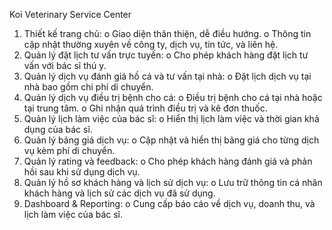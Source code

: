 Koi Veterinary Service Center 

1.	Thiết kế trang chủ:
o	Giao diện thân thiện, dễ điều hướng.
o	Thông tin cập nhật thường xuyên về công ty, dịch vụ, tin tức, và liên hệ.
2.	Quản lý đặt lịch tư vấn trực tuyến:
o	Cho phép khách hàng đặt lịch tư vấn với bác sĩ thú y.
3.	Quản lý dịch vụ đánh giá hồ cá và tư vấn tại nhà:
o	Đặt lịch dịch vụ tại nhà bao gồm chi phí di chuyển.
4.	Quản lý dịch vụ điều trị bệnh cho cá:
o	Điều trị bệnh cho cá tại nhà hoặc tại trung tâm.
o	Ghi nhận quá trình điều trị và kê đơn thuốc.
5.	Quản lý lịch làm việc của bác sĩ:
o	Hiển thị lịch làm việc và thời gian khả dụng của bác sĩ.
6.	Quản lý bảng giá dịch vụ:
o	Cập nhật và hiển thị bảng giá cho từng dịch vụ kèm phí di chuyển.
7.	Quản lý rating và feedback:
o	Cho phép khách hàng đánh giá và phản hồi sau khi sử dụng dịch vụ.
8.	Quản lý hồ sơ khách hàng và lịch sử dịch vụ:
o	Lưu trữ thông tin cá nhân khách hàng và lịch sử các dịch vụ đã sử dụng.
9.	Dashboard & Reporting:
o	Cung cấp báo cáo về dịch vụ, doanh thu, và lịch làm việc của bác sĩ.

